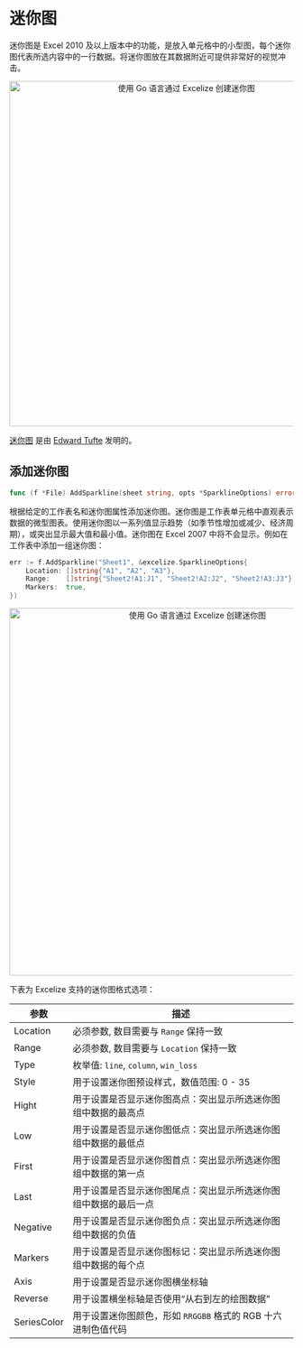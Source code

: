 # 迷你图

迷你图是 Excel 2010 及以上版本中的功能，是放入单元格中的小型图，每个迷你图代表所选内容中的一行数据。将迷你图放在其数据附近可提供非常好的视觉冲击。

<p align="center"><img width="612" src="./images/sparkline_01.png" alt="使用 Go 语言通过 Excelize 创建迷你图"></p>

[迷你图](https://en.wikipedia.org/wiki/Sparklines) 是由 [Edward Tufte](https://en.wikipedia.org/wiki/Edward_Tufte) 发明的。

## 添加迷你图

```go
func (f *File) AddSparkline(sheet string, opts *SparklineOptions) error
```

根据给定的工作表名和迷你图属性添加迷你图。迷你图是工作表单元格中直观表示数据的微型图表。使用迷你图以一系列值显示趋势（如季节性增加或减少、经济周期），或突出显示最大值和最小值。迷你图在 Excel 2007 中将不会显示。例如在工作表中添加一组迷你图：

```go
err := f.AddSparkline("Sheet1", &excelize.SparklineOptions{
    Location: []string{"A1", "A2", "A3"},
    Range:    []string{"Sheet2!A1:J1", "Sheet2!A2:J2", "Sheet2!A3:J3"},
    Markers:  true,
})
```

<p align="center"><img width="651" src="./images/sparkline_02.png" alt="使用 Go 语言通过 Excelize 创建迷你图"></p>

下表为 Excelize 支持的迷你图格式选项：

参数 | 描述
---|---
Location    | 必须参数, 数目需要与 `Range` 保持一致
Range       | 必须参数, 数目需要与 `Location` 保持一致
Type        | 枚举值: `line`, `column`, `win_loss`
Style       | 用于设置迷你图预设样式，数值范围: 0 - 35
Hight       | 用于设置是否显示迷你图高点：突出显示所选迷你图组中数据的最高点
Low         | 用于设置是否显示迷你图低点：突出显示所选迷你图组中数据的最低点
First       | 用于设置是否显示迷你图首点：突出显示所选迷你图组中数据的第一点
Last        | 用于设置是否显示迷你图尾点：突出显示所选迷你图组中数据的最后一点
Negative    | 用于设置是否显示迷你图负点：突出显示所选迷你图组中数据的负值
Markers     | 用于设置是否显示迷你图标记：突出显示所选迷你图组中数据的每个点
Axis        | 用于设置是否显示迷你图横坐标轴
Reverse     | 用于设置横坐标轴是否使用“从右到左的绘图数据”
SeriesColor | 用于设置迷你图颜色，形如 `RRGGBB` 格式的 RGB 十六进制色值代码
